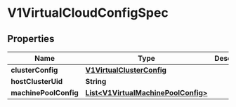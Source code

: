 # V1VirtualCloudConfigSpec

## Properties
Name | Type | Description | Notes
------------ | ------------- | ------------- | -------------
**clusterConfig** | [**V1VirtualClusterConfig**](V1VirtualClusterConfig.md) |  | 
**hostClusterUid** | **String** |  | 
**machinePoolConfig** | [**List&lt;V1VirtualMachinePoolConfig&gt;**](V1VirtualMachinePoolConfig.md) |  | 
